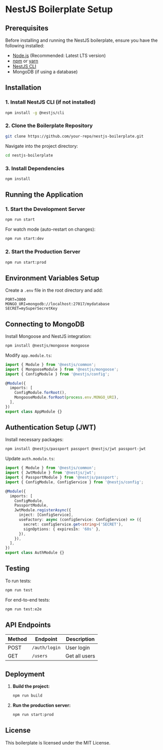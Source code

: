 # NestJS Boilerplate Setup

## Prerequisites
Before installing and running the NestJS boilerplate, ensure you have the following installed:

- [Node.js](https://nodejs.org/) (Recommended: Latest LTS version)
- [npm](https://www.npmjs.com/) or [yarn](https://yarnpkg.com/)
- [NestJS CLI](https://docs.nestjs.com/cli)
- MongoDB (if using a database)

## Installation

### 1. Install NestJS CLI (if not installed)
```bash
npm install -g @nestjs/cli
```

### 2. Clone the Boilerplate Repository
```bash
git clone https://github.com/your-repo/nestjs-boilerplate.git
```
Navigate into the project directory:
```bash
cd nestjs-boilerplate
```

### 3. Install Dependencies
```bash
npm install
```

## Running the Application

### 1. Start the Development Server
```bash
npm run start
```

For watch mode (auto-restart on changes):
```bash
npm run start:dev
```

### 2. Start the Production Server
```bash
npm run start:prod
```

## Environment Variables Setup
Create a `.env` file in the root directory and add:
```env
PORT=3000
MONGO_URI=mongodb://localhost:27017/mydatabase
SECRET=mySuperSecretKey
```

## Connecting to MongoDB
Install Mongoose and NestJS integration:
```bash
npm install @nestjs/mongoose mongoose
```
Modify `app.module.ts`:
```typescript
import { Module } from '@nestjs/common';
import { MongooseModule } from '@nestjs/mongoose';
import { ConfigModule } from '@nestjs/config';

@Module({
  imports: [
    ConfigModule.forRoot(),
    MongooseModule.forRoot(process.env.MONGO_URI),
  ],
})
export class AppModule {}
```

## Authentication Setup (JWT)
Install necessary packages:
```bash
npm install @nestjs/passport passport @nestjs/jwt passport-jwt
```

Update `auth.module.ts`:
```typescript
import { Module } from '@nestjs/common';
import { JwtModule } from '@nestjs/jwt';
import { PassportModule } from '@nestjs/passport';
import { ConfigModule, ConfigService } from '@nestjs/config';

@Module({
  imports: [
    ConfigModule,
    PassportModule,
    JwtModule.registerAsync({
      inject: [ConfigService],
      useFactory: async (configService: ConfigService) => ({
        secret: configService.get<string>('SECRET'),
        signOptions: { expiresIn: '60s' },
      }),
    }),
  ],
})
export class AuthModule {}
```

## Testing
To run tests:
```bash
npm run test
```
For end-to-end tests:
```bash
npm run test:e2e
```

## API Endpoints
| Method | Endpoint     | Description          |
|--------|-------------|----------------------|
| POST   | `/auth/login` | User login          |
| GET    | `/users`     | Get all users       |

## Deployment
1. **Build the project:**
   ```bash
   npm run build
   ```
2. **Run the production server:**
   ```bash
   npm run start:prod
   ```

## License
This boilerplate is licensed under the MIT License.

